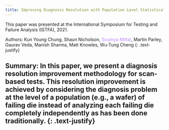 ```yaml
---
title: Improving Diagnosis Resolution with Population Level Statistical Diagnosis
---
```


This paper was presented at the International Symposium for Testing and Failure Analysis (ISTFA), 2021.

Authors: Kun Young Chung, Shaun Nicholson, <span style="color:#BB86FC">Soumya Mittal</span>, Martin Parley, Gaurav Veda, Manish Sharma, Matt Knowles, Wu-Tung Cheng
{: .text-justify}

Summary: In this paper, we present a diagnosis resolution improvement methodology for scan-based tests. This resolution improvement is achieved by considering the diagnosis problem at the level of a population (e.g., a wafer) of failing die instead of analyzing each failing die completely independently as has been done traditionally.
{: .text-justify}
---
